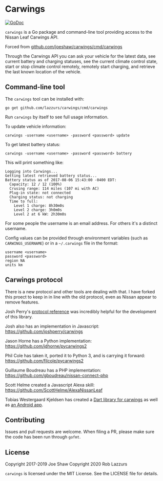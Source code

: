 # Carwings

[![GoDoc](https://godoc.org/github.com/lazzurs/carwings?status.svg)](http://godoc.org/github.com/lazzurs/carwings)

`carwings` is a Go package and command-line tool providing access to
the Nissan Leaf Carwings API.

Forced from [github.com/joeshaw/carwings/cmd/carwings](github.com/joeshaw/carwings/cmd/carwings)

Through the Carwings API you can ask your vehicle for the latest data,
see current battery and charging statuses, see the current climate
control state, start or stop climate control remotely, remotely
start charging, and retrieve the last known location of the vehicle.

## Command-line tool

The `carwings` tool can be installed with:

    go get github.com/lazzurs/carwings/cmd/carwings

Run `carwings` by itself to see full usage information.

To update vehicle information:

    carwings -username <username> -password <password> update

To get latest battery status:

    carwings -username <username> -password <password> battery

This will print something like:

    Logging into Carwings...
    Getting latest retrieved battery status...
    Battery status as of 2017-08-06 15:43:00 -0400 EDT:
      Capacity: 12 / 12 (100%)
      Crusing range: 114 miles (107 mi with AC)
      Plug-in state: not connected
      Charging status: not charging
      Time to full:
        Level 1 charge: 8h30m0s
        Level 2 charge: 3h0m0s
        Level 2 at 6 kW: 2h30m0s

For some people the username is an email address.  For others it's a
distinct username.

Config values can be provided through environment variables (such as
`CARWINGS_USERNAME`) or in a `~/.carwings` file in the format:

```
username <username>
password <password>
region NA
units km
```

## Carwings protocol

There is a new protocol and other tools are dealing with that. I have forked this proect to keep in in line with the 
old protocol, even as Nissan appear to remove features.

Josh Perry's [protocol reference](https://github.com/joshperry/carwings/blob/master/protocol.markdown)
was incredibly helpful for the development of this library.

Josh also has an implementation in Javascript:
https://github.com/joshperry/carwings

Jason Horne has a Python implementation:
https://github.com/jdhorne/pycarwings2

Phil Cole has taken it, ported it to Python 3, and is carrying it
forward: https://github.com/filcole/pycarwings2

Guillaume Boudreau has a PHP implementation:
https://github.com/gboudreau/nissan-connect-php

Scott Helme created a Javascript Alexa skill:
https://github.com/ScottHelme/AlexaNissanLeaf

Tobias Westergaard Kjeldsen has created a [Dart library for
carwings](https://gitlab.com/tobiaswkjeldsen/dartcarwings) as well as
[an Android app](https://gitlab.com/tobiaswkjeldsen/carwingsflutter).


## Contributing

Issues and pull requests are welcome.  When filing a PR, please make
sure the code has been run through `gofmt`.

## License

Copyright 2017-2019 Joe Shaw
Copyright 2020 Rob Lazzurs

`carwings` is licensed under the MIT License.  See the LICENSE file
for details.
